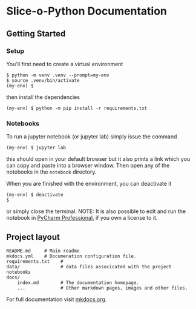 # Slice-o-Python Documentation

## Getting Started

### Setup

You'll first need to create a virtual environment

    $ python -m venv .venv --prompt=my-env
    $ source .venv/bin/activate
    (my-env) $

then install the dependencies

    (my-env) $ python -m pip install -r requirements.txt

### Notebooks

To run a jupyter notebook (or jupyter lab) simply issue the command

    (my-env) $ jupyter lab

this should open in your default browser but it also prints a link which you
can copy and paste into a browser window.  Then open any of the notebooks
in the `notebook` directory.

When you are finished with the environment, you can deactivate it

    (my-env) $ deactivate
    $

or simply close the terminal.   NOTE: It is also possible to edit and run the
notebook in [PyCharm Professional](https://www.jetbrains.com/pycharm/), if you own a license to it.

## Project layout

    README.md     # Main readme
    mkdocs.yml    # Documenation configuration file.
    requirements.txt    #
    data/               # data files associcated with the project
    notebooks
    docs/
        index.md        # The documentation homepage.
        ...             # Other markdown pages, images and other files.

For full documentation visit [mkdocs.org](https://www.mkdocs.org).
